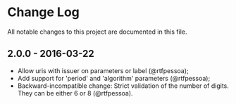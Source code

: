 # Change Log

All notable changes to this project are documented in this file.

## 2.0.0 - 2016-03-22

* Allow uris with issuer on parameters or label (@rtfpessoa);
* Add support for 'period' and 'algorithm' parameters (@rtfpessoa);
* Backward-incompatible change: Strict validation of the number of digits. They can be either 6 or
  8 (@rtfpessoa).
